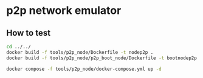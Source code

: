 # p2p network emulator

## How to test

```sh
cd ../../
docker build -f tools/p2p_node/Dockerfile -t nodep2p .
docker build -f tools/p2p_node/p2p_boot_node/Dockerfile -t bootnodep2p .

docker compose -f tools/p2p_node/docker-compose.yml up -d
```